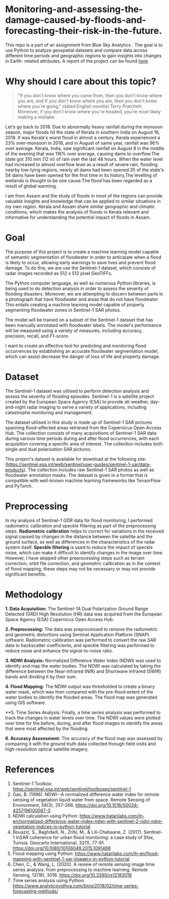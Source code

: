 # Monitoring-and-assessing-the-damage-caused-by-floods-and-forecasting-their-risk-in-the-future.
This repo is a part of an assignment from Blue Sky Analytics . The goal is to use Python to analyze geospatial datasets and compare data across  different time periods and geographic regions to gain insights into changes in Earth- related attributes. A report of the project can be found [here]().

# **Why should I care about this topic?**

> "If you don't know where you came from, then you don't know where you are, and if you don't know where you are, then you don't know where you're going," stated English novelist Terry Pratchett. Moreover, if you don't know where you're headed, you're most likely making a mistake.

Let's go back to 2018. Due to abnormally heavy rainfall during the monsoon season, major floods hit the state of Kerala in southern India on August 16, 2018. It was Kerala's worst flood in almost a century. 
Kerala experienced a 23% over-monsoon in 2018, and in August of same year, rainfall was 96% over average. Kerala, India, saw significant rainfall on August 8 in the middle of the evening that was 116% over average, causing dams to overflow.The state got 310 mm (12 in) of rain over the last 48 hours.
When the water level had increased to almost overflow level as a result of severe rain, flooding nearby low-lying regions, nearly all dams had been opened.35 of the state's 54 dams have been opened for the first time in its history.The levelling of wetlands is thought to be one cause.The flood has been regarded as a result of global warming. 

I am from Assam and the study of floods in most of the regions can provide valuable insights and knowledge that can be applied to similar situations in my own region. Kerala and Assam share similar geographic and climatic conditions, which makes the analysis of floods in Kerala relevant and informative for understanding the potential impact of floods in Assam.


# **Goal**

The purpose of this project is to create a machine learning model capable of semantic segmentation of floodwater in order to anticipate when a flood is likely to occur, allowing early warnings to save lives and prevent flood damage. To do this, we are use the Sentinel-1 dataset, which consists of radar images recorded as 512 x 512 pixel GeoTIFFs.

The Python computer language, as well as numerous Python libraries, is being used to do detection analysis in order to assess the severity of flooding disasters. Moreover, we are attempting to discern between parts in a photograph that have floodwater and areas that do not have floodwater. This entails creating a machine learning model capable of properly segmenting floodwater zones in Sentinel-1 SAR photos.

The model will be trained on a subset of the Sentinel-1 dataset that has been manually annotated with floodwater labels. The model's performance will be measured using a variety of measures, including accuracy, precision, recall, and F1-score.

I want to create an effective tool for predicting and monitoring flood occurrences by establishing an accurate floodwater segmentation model, which can assist decrease the danger of loss of life and property damage.



# **Dataset**

The Sentinel-1 dataset was utilised to perform detection analysis and assess the severity of flooding episodes. Sentinel-1 is a satellite project created by the European Space Agency (ESA) to provide all-weather, day-and-night radar imaging to serve a variety of applications, including catastrophe monitoring and management.

The dataset utilised in this study is made up of Sentinel-1 SAR pictures spanning flood-affected areas retrieved from the Copernicus Open Access Hub. The collection consists of many acquisitions of Sentinel-1 SAR data during various time periods during and after flood occurrences, with each acquisition covering a specific area of interest. The collection includes both single and dual polarisation SAR pictures.

This project's dataset is available for download at the following site: 
(https://sentinel.esa.int/web/sentinel/user-guides/sentinel-1-sar/data-products).
The collection includes raw Sentinel-1 SAR photos as well as floodwater annotation masks.
The dataset is given in a format that is compatible with well-known machine learning frameworks like TensorFlow and PyTorch. 

# **Preprocessing**

In my analysis of Sentinel-1 GDR data for flood monitoring, I performed radiometric calibration and speckle filtering as part of the preprocessing steps. 
**Radiometric calibration** helps to correct for variations in the received signal caused by changes in the distance between the satellite and the ground surface, as well as differences in the characteristics of the radar system itself. 
**Speckle filtering** is used to reduce the impact of speckle noise, which can make it difficult to identify changes in the image over time. 
 However, I have skipped other preprocessing steps such as terrain correction, orbit file correction, and geometric calibration as in the context of flood mapping, these steps may not be necessary or may not provide significant benefits.
 
 # **Methodology**
 **1. Data Acquisition:** The Sentinel-1A Dual Polarization Ground Range Detected (GRD) High Resolution (HR) data was acquired from the European Space Agency (ESA) Copernicus Open Access Hub.

**2. Preprocessing:** The data was preprocessed to remove the radiometric and geometric distortions using Sentinel Application Platform (SNAP) software. Radiometric calibration was performed to convert the raw SAR data to backscatter coefficients, and speckle filtering was performed to reduce noise and enhance the signal-to-noise ratio.

**3. NDWI Analysis:** Normalized Difference Water Index (NDWI) was used to identify and map the water bodies. The NDWI was calculated by taking the difference between the Near-Infrared (NIR) and Shortwave Infrared (SWIR) bands and dividing it by their sum.

**4. Flood Mapping:** The NDWI output was thresholded to create a binary water mask, which was then compared with the pre-flood extent of the water bodies to identify the flooded areas. The flood map was generated using GIS software.

**5. Time Series Analysis: Finally, a time series analysis was performed to track the changes in water levels over time. The NDWI values were plotted over time for the before, during, and after flood images to identify the areas that were most affected by the flooding.

**6. Accuracy Assessment:** The accuracy of the flood map was assessed by comparing it with the ground truth data collected through field visits and high-resolution optical satellite imagery.
 
# **References**
1. Sentinel-1 Toolbox: https://sentinel.esa.int/web/sentinel/toolboxes/sentinel-1
2. Gao, B. (1996). NDWI--A normalized difference water index for remote sensing of vegetation liquid water from space. Remote Sensing of Environment, 58(3), 257-266. https://doi.org/10.1016/S0034-4257(96)00067-3
3. NDWI calculation using Python: https://www.hatarilabs.com/ih-en/normalized-difference-water-index-ndwi-with-sentinel-2-ndvi-ndre-vegetation-indices-in-python-tutorial
4. Bouaziz, S., Baghdadi, N., Zribi, M., & Lili-Chabaane, Z. (2017). Sentinel-1 InSAR coherence for urban flood monitoring: a case study of Sfax, Tunisia. Geocarto International, 32(1), 77-91. https://doi.org/10.1080/10106049.2015.1091488
5. Flood mapping using Python: https://www.hatarilabs.com/ih-en/flood-mapping-with-sentinel-1-sar-imagery-in-python-tutorial
6. Chen, C., & Wang, L. (2020). A review of remote sensing image time series analysis: from preprocessing to machine learning. Remote Sensing, 12(18), 3018. https://doi.org/10.3390/rs12183018
7. Time series analysis using Python: https://www.analyticsvidhya.com/blog/2018/02/time-series-forecasting-methods/ 


